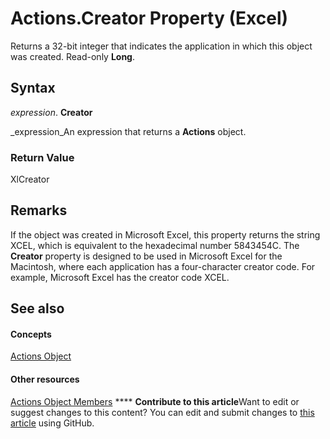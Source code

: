 
# Actions.Creator Property (Excel)

Returns a 32-bit integer that indicates the application in which this object was created. Read-only  **Long**.


## Syntax

 _expression_. **Creator**

 _expression_An expression that returns a  **Actions** object.


### Return Value

XlCreator


## Remarks

If the object was created in Microsoft Excel, this property returns the string XCEL, which is equivalent to the hexadecimal number 5843454C. The  **Creator** property is designed to be used in Microsoft Excel for the Macintosh, where each application has a four-character creator code. For example, Microsoft Excel has the creator code XCEL.


## See also


#### Concepts


 [Actions Object](c4175be1-826d-e5f8-6e3b-b98a1bd755ef.md)
#### Other resources


 [Actions Object Members](def17cfc-1365-d99c-0c92-d8be51fb25a8.md)
****   **Contribute to this article**Want to edit or suggest changes to this content? You can edit and submit changes to  [this article](https://github.com/jhershey00/VBA_Excel_Test/OpenXMLCon/articles/453bcc61-d054-47b8-3447-f2896c343699.md) using GitHub.

